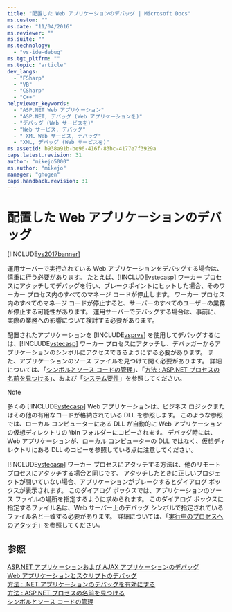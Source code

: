 ```yaml
---
title: "配置した Web アプリケーションのデバッグ | Microsoft Docs"
ms.custom: ""
ms.date: "11/04/2016"
ms.reviewer: ""
ms.suite: ""
ms.technology: 
  - "vs-ide-debug"
ms.tgt_pltfrm: ""
ms.topic: "article"
dev_langs: 
  - "FSharp"
  - "VB"
  - "CSharp"
  - "C++"
helpviewer_keywords: 
  - "ASP.NET Web アプリケーション"
  - "ASP.NET, デバッグ (Web アプリケーションを)"
  - "デバッグ (Web サービスを)"
  - "Web サービス, デバッグ"
  - " XML Web サービス, デバッグ"
  - "XML, デバッグ (Web サービスを)"
ms.assetid: b938a91b-be96-416f-83bc-4177e7f3929a
caps.latest.revision: 31
author: "mikejo5000"
ms.author: "mikejo"
manager: "ghogen"
caps.handback.revision: 31
---
```

# 配置した Web アプリケーションのデバッグ
[!INCLUDE[vs2017banner](../code-quality/includes/vs2017banner.md)]

運用サーバーで実行されている Web アプリケーションをデバッグする場合は、慎重に行う必要があります。  たとえば、[!INCLUDE[vstecasp](../code-quality/includes/vstecasp_md.md)] ワーカー プロセスにアタッチしてデバッグを行い、ブレークポイントにヒットした場合、そのワーカー プロセス内のすべてのマネージ コードが停止します。  ワーカー プロセス内のすべてのマネージ コードが停止すると、サーバーのすべてのユーザーの業務が停止する可能性があります。  運用サーバーでデバッグする場合は、事前に、実際の業務への影響について検討する必要があります。  
  
 配置されたアプリケーションを [!INCLUDE[vsprvs](../code-quality/includes/vsprvs_md.md)] を使用してデバッグするには、[!INCLUDE[vstecasp](../code-quality/includes/vstecasp_md.md)] ワーカー プロセスにアタッチし、デバッガーからアプリケーションのシンボルにアクセスできるようにする必要があります。  また、アプリケーションのソース ファイルを見つけて開く必要があります。  詳細については、「[シンボルとソース コードの管理](../debugger/specify-symbol-dot-pdb-and-source-files-in-the-visual-studio-debugger.md)」、「[方法 : ASP.NET プロセスの名前を見つける](../debugger/how-to-find-the-name-of-the-aspnet-process.md)」、および「[システム要件](../debugger/aspnet-debugging-system-requirements.md)」を参照してください。  
  
> [!NOTE]
>  多くの [!INCLUDE[vstecasp](../code-quality/includes/vstecasp_md.md)] Web アプリケーションは、ビジネス ロジックまたはその他の有用なコードが格納されている DLL を参照します。  このような参照では、ローカル コンピューターにある DLL が自動的に Web アプリケーションの仮想ディレクトリの \\bin フォルダーにコピーされます。  デバッグ時には、Web アプリケーションが、ローカル コンピューターの DLL ではなく、仮想ディレクトリにある DLL のコピーを参照している点に注意してください。  
  
 [!INCLUDE[vstecasp](../code-quality/includes/vstecasp_md.md)] ワーカー プロセスにアタッチする方法は、他のリモート プロセスにアタッチする場合と同じです。  アタッチしたときに正しいプロジェクトが開いていない場合、アプリケーションがブレークするとダイアログ ボックスが表示されます。  このダイアログ ボックスでは、アプリケーションのソース ファイルの場所を指定するように求められます。  このダイアログ ボックスに指定するファイル名は、Web サーバー上のデバッグ シンボルで指定されているファイル名と一致する必要があります。  詳細については、「[実行中のプロセスへのアタッチ](../debugger/attach-to-running-processes-with-the-visual-studio-debugger.md)」を参照してください。  
  
## 参照  
 [ASP.NET アプリケーションおよび AJAX アプリケーションのデバッグ](../debugger/debugging-aspnet-and-ajax-applications.md)   
 [Web アプリケーションとスクリプトのデバッグ](../debugger/debugging-web-applications-and-script.md)   
 [方法 : .NET アプリケーションのデバッグを有効にする](../debugger/how-to-enable-debugging-for-aspnet-applications.md)   
 [方法 : ASP.NET プロセスの名前を見つける](../debugger/how-to-find-the-name-of-the-aspnet-process.md)   
 [シンボルとソース コードの管理](../debugger/specify-symbol-dot-pdb-and-source-files-in-the-visual-studio-debugger.md)